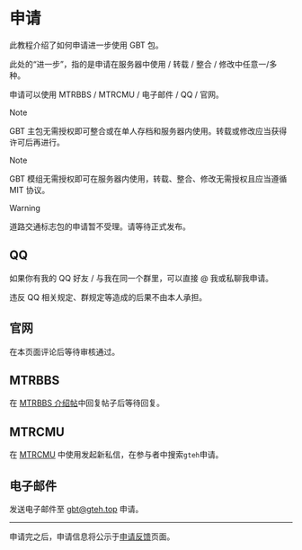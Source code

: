 # 申请

此教程介绍了如何申请进一步使用 GBT 包。

此处的“进一步”，指的是申请在服务器中使用 / 转载 / 整合 / 修改中任意一/多种。

申请可以使用 MTRBBS / MTRCMU / 电子邮件 / QQ / 官网。

> [!NOTE]
> GBT 主包无需授权即可整合或在单人存档和服务器内使用。转载或修改应当获得许可后再进行。

> [!NOTE]
> GBT 模组无需授权即可在服务器内使用，转载、整合、修改无需授权且应当遵循 MIT 协议。

> [!WARNING]
> 道路交通标志包的申请暂不受理。请等待正式发布。

## QQ <Badge type="tip" text="最快通道" />

如果你有我的 QQ 好友 / 与我在同一个群里，可以直接 @ 我或私聊我申请。

违反 QQ 相关规定、群规定等造成的后果不由本人承担。

## 官网 <Badge type="info" text="快速通道" />

在本页面评论后等待审核通过。

## MTRBBS <Badge type="info" text="快速通道" />

在 [MTRBBS 介绍帖](//www.mtrbbs.top/thread-6274-1-1.html)中回复帖子后等待回复。

## MTRCMU <Badge type="warning" text="中速通道" />

在 [MTRCMU](//www.mtrbbs.com.cn) 中使用发起新私信，在参与者中搜索`gteh`申请。

## 电子邮件 <Badge type="danger" text="慢速通道" />

发送电子邮件至 [gbt@gteh.top](mailto:gbt@gteh.top) 申请。

---

申请完之后，申请信息将公示于[申请反馈](/auth/subscribe)页面。